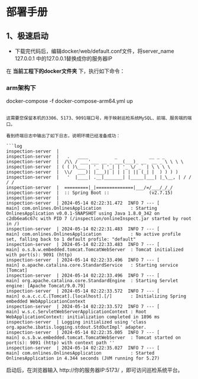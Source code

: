 # 部署手册

## 1、极速启动

* 下载完代码后，编辑docker/web/default.conf文件，将server_name 127.0.0.1 中的127.0.0.1替换成你的服务器IP

在 **当前工程下的docker文件夹** 下，执行如下命令：

### arm架构下
docker-compose -f docker-compose-arm64.yml up
```

这需要您保留本机的3306、5173、9091端口号，用于映射巡检系统MySQL、前端、服务端的端口。

看到终端日志中输出了如下日志，说明环境已经准备成功：

```log
inspection-server  | 
inspection-server  |   .   ____          _            __ _ _
inspection-server  |  /\\ / ___'___ __ _ ___(___)_ __  __ _ \ \ \ \
inspection-server  | ( ( )\___ | '_ | '_| | '_ \/ _` | \ \ \ \
inspection-server  |  \\/  ___)| |___)| | | | | || (_| |  ) ) ) )
inspection-server  |   '  |____| .__|_______| |_____|___| |_\__, | / / / /
inspection-server  |  =========|_|==============|___/=/___/_/_/
inspection-server  |  :: Spring Boot ::               (v2.7.15)
inspection-server  | 
inspection-server  | 2024-05-14 02:22:31.472  INFO 7 --- [           main] com.onlines.OnlinesApplication           : Starting OnlinesApplication v0.0.1-SNAPSHOT using Java 1.8.0_342 on c2db6ea6c67c with PID 7 (/inspection/onlineInspect.jar started by root in /)
inspection-server  | 2024-05-14 02:22:31.483  INFO 7 --- [           main] com.onlines.OnlinesApplication           : No active profile set, falling back to 1 default profile: "default"
inspection-server  | 2024-05-14 02:22:33.483  INFO 7 --- [           main] o.s.b.w.embedded.tomcat.TomcatWebServer  : Tomcat initialized with port(s): 9091 (http)
inspection-server  | 2024-05-14 02:22:33.496  INFO 7 --- [           main] o.apache.catalina.core.StandardService   : Starting service [Tomcat]
inspection-server  | 2024-05-14 02:22:33.496  INFO 7 --- [           main] org.apache.catalina.core.StandardEngine  : Starting Servlet engine: [Apache Tomcat/9.0.79]
inspection-server  | 2024-05-14 02:22:33.572  INFO 7 --- [           main] o.a.c.c.C.[Tomcat].[localhost].[/]       : Initializing Spring embedded WebApplicationContext
inspection-server  | 2024-05-14 02:22:33.572  INFO 7 --- [           main] w.s.c.ServletWebServerApplicationContext : Root WebApplicationContext: initialization completed in 1896 ms
inspection-server  | Logging initialized using 'class org.apache.ibatis.logging.stdout.StdOutImpl' adapter.
inspection-server  | 2024-05-14 02:22:35.005  INFO 7 --- [           main] o.s.b.w.embedded.tomcat.TomcatWebServer  : Tomcat started on port(s): 9091 (http) with context path ''
inspection-server  | 2024-05-14 02:22:35.027  INFO 7 --- [           main] com.onlines.OnlinesApplication           : Started OnlinesApplication in 4.344 seconds (JVM running for 5.27)
```

启动后，在浏览器输入 http://你的服务器IP:5173/ ，即可访问巡检系统平台。
